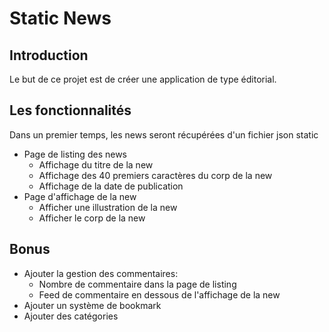 Static News
===========

Introduction
------------

Le but de ce projet est de créer une application de type éditorial.

Les fonctionnalités
-------------------

Dans un premier temps, les news seront récupérées d'un fichier json static

- Page de listing des news
  - Affichage du titre de la new
  - Affichage des 40 premiers caractères du corp de la new
  - Affichage de la date de publication
- Page d'affichage de la new
  - Afficher une illustration de la new
  - Afficher le corp de la new

Bonus
-----

- Ajouter la gestion des commentaires:
  - Nombre de commentaire dans la page de listing
  - Feed de commentaire en dessous de l'affichage de la new
- Ajouter un système de bookmark
- Ajouter des catégories

